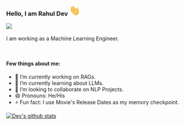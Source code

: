 ### Hello, I am Rahul Dev <img src="https://raw.githubusercontent.com/ABSphreak/ABSphreak/master/gifs/Hi.gif" width="30px">

![](https://komarev.com/ghpvc/?username=mlkorra&color=blue)

I am working as a Machine Learning Engineer.

<br/>

#### Few things about me:
- 🔭 I’m currently working on RAGs.
- 🌱 I’m currently learning about LLMs.
- 👯 I’m looking to collaborate on NLP Projects.
- 😄 Pronouns: He/His
- ⚡ Fun fact: I use Movie's Release Dates as my memory checkpoint.


[![Dev's github stats](https://github-readme-stats.vercel.app/api?username=mlkorra&hide=stars&show_icons=true&count_private=true&include_all_commits=false)](https://github.com/anuraghazra/github-readme-stats)
